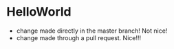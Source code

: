HelloWorld
==========
* change made directly in the master branch! Not nice!
* change made through a pull request. Nice!!!
